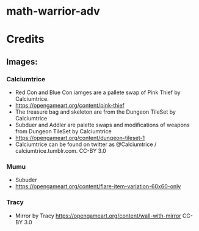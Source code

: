 # math-warrior-adv

# Credits
## Images:
### Calciumtrice
 - Red Con and Blue Con iamges are a pallete swap of Pink Thief by Calciumtrice. 
 - https://opengameart.org/content/pink-thief
 - The treasure bag and skeleton are from the Dungeon TileSet by Calciumtrice
 - Subduer and Addler are palette swaps and modifications of weapons from Dungeon TileSet by Calciumtrice
 - https://opengameart.org/content/dungeon-tileset-1
 - Calciumtrice can be found on twitter as @Calciumtrice / calciumtrice.tumblr.com. CC-BY 3.0
### Mumu
 - Subuder
 - https://opengameart.org/content/flare-item-variation-60x60-only
### Tracy
 - Mirror by Tracy https://opengameart.org/content/wall-with-mirror CC-BY 3.0
